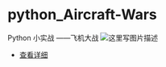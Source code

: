 # python_Aircraft-Wars
Python 小实战 ——飞机大战
![这里写图片描述](https://img-blog.csdn.net/20171127152325196?watermark/2/text/aHR0cDovL2Jsb2cuY3Nkbi5uZXQvcXFfMTY2NjY4NDc=/font/5a6L5L2T/fontsize/400/fill/I0JBQkFCMA==/dissolve/70/gravity/SouthEast)

- [查看详细](https://blog.csdn.net/qq_16666847/article/details/78645612)
